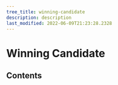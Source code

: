 ```yaml
---
tree_title: winning-candidate
description: description
last_modified: 2022-06-09T21:23:28.2328
---
```


# Winning Candidate

## Contents
